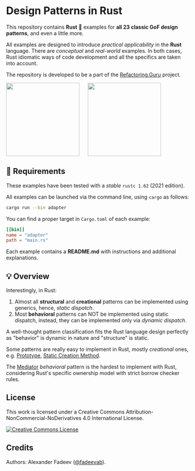 # Design Patterns in Rust

This repository contains **Rust** 🦀 examples for **all 23 classic GoF design
patterns**, and even a little more.

All examples are designed to introduce _practical applicability_ in the
**Rust** language. There are _conceptual_ and _real-world_ examples.
In both cases, Rust idiomatic ways of code development and all the specifics
are taken into account.

The repository is developed to be a part of the
[Refactoring.Guru](https://refactoring.guru/design-patterns) project.

<img align="left" width="200" height="200" src="https://avatars.githubusercontent.com/u/8557932?s=200&v=4" />
<img width="200" height="200" src="https://www.rust-lang.org/logos/rust-logo-512x512.png" style="padding-left:20px" />

## 🔧 Requirements

These examples have been tested with a _stable_ `rustc 1.62` (2021 edition).

All examples can be launched via the command line, using `cargo` as follows:

```bash
cargo run --bin adapter
```

You can find a proper target in `Cargo.toml` of each example:

```toml
[[bin]]
name = "adapter"
path = "main.rs"
```

Each example contains a **README.md** with instructions and additional
explanations.

## 💡 Overview

Interestingly, in Rust:

1. Almost all **structural** and **creational** patterns can be implemented
   using generics, hence, _static dispatch_.
2. Most **behavioral** patterns can NOT be implemented using static dispatch,
   instead, they can be implemented only via _dynamic dispatch_.

A well-thought pattern classification fits the Rust language design perfectly
as "behavior" is dynamic in nature and "structure" is static.

Some patterns are really easy to implement in Rust, mostly
_creational_ ones, e.g.
[Prototype](creational/prototype),
[Static Creation Method](creational/static-creation-method/).

The [Mediator](behavioral/mediator) _behavioral_ pattern
is the hardest to implement with Rust, considering Rust's specific ownership
model with strict borrow checker rules.

## License

This work is licensed under a Creative Commons Attribution-NonCommercial-NoDerivatives 4.0 International License.

<a rel="license" href="http://creativecommons.org/licenses/by-nc-nd/4.0/"><img alt="Creative Commons License" style="border-width:0" src="https://i.creativecommons.org/l/by-nc-nd/4.0/80x15.png" /></a>

## Credits

Authors: Alexander Fadeev ([@fadeevab](https://github.com/fadeevab)).
